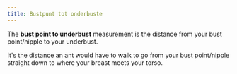 ```yaml
---
title: Bustpunt tot onderbuste
---
```


The **bust point to underbust** measurement is the distance from your bust point/nipple to your underbust.

It's the distance an ant would have to walk to go from your bust point/nipple straight down to where your breast meets your torso.
